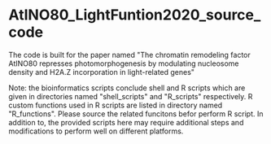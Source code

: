 # AtINO80_LightFuntion2020_source_code
The code is built for the paper named "The chromatin remodeling factor AtINO80 represses photomorphogenesis by modulating nucleosome density and H2A.Z incorporation in light-related genes"

Note: the bioinformatics scripts conclude shell and R scripts which are given in directories named "shell_scripts" and "R_scripts" respectively. R custom functions used in R scripts are listed in directory named "R_functions". Please source the related funcitons befor perform R script. In addition to, the provided scripts here may require additional steps and modifications to perform well on different platforms.
